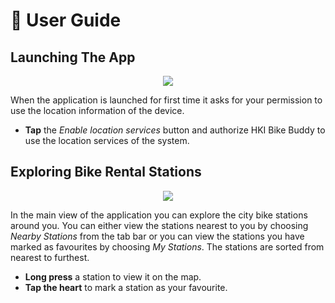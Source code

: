 # 📱 User Guide
## Launching The App
<p align="center">
<img src="https://raw.githubusercontent.com/JuanitoSebastian/HelsinkiBikeBuddy/main/Documentation/graphics/StartAndAuth.gif">
</p>

When the application is launched for first time it asks for your permission to use the location information of the device. 
- **Tap** the *Enable location services* button and authorize HKI Bike Buddy to use the location services of the system. 


## Exploring Bike Rental Stations
<p align="center">
<img src="https://raw.githubusercontent.com/JuanitoSebastian/HelsinkiBikeBuddy/main/Documentation/graphics/DetailedFavourite.gif">
</p>

In the main view of the application you can explore the city bike stations around you. You can either view the stations nearest to you by choosing *Nearby Stations* from the tab bar or you can view the stations you have marked as favourites by choosing *My Stations*. The stations are sorted from nearest to furthest.
- **Long press** a station to view it on the map. 
- **Tap the heart** to mark a station as your favourite.
